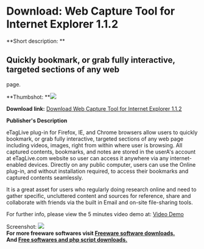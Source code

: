 # Download: Web Capture Tool for Internet Explorer 1.1.2

**Short description: **

## Quickly bookmark, or grab fully interactive, targeted sections of any web
page.

  
**Thumbshot: **![](http://www.freewarefiles.com/screenshot/webcaptool_md.jpg)   
  
**Download link:** [Download Web Capture Tool for Internet Explorer 1.1.2](http://freesoftwares.boysofts.com/Web-Capture-Tool-for-Internet-Explorer_program_47440.html)  
  

**Publisher's Description**  
  

eTagLive plug-in for Firefox, IE, and Chrome browsers allow users to quickly
bookmark, or grab fully interactive, targeted sections of any web page
including videos, images, right from within where user is browsing. All
captured contents, bookmarks, and notes are stored in the userA's account at
eTagLive.com website so user can access it anywhere via any internet-enabled
devices. Directly on any public computer, users can use the Online plug-in,
and without installation required, to access their bookmarks and captured
contents seamlessly.

It is a great asset for users who regularly doing research online and need to
gather specific, uncluttered content and sources for reference, share and
collaborate with friends via the built in Email and on-site file-sharing
tools.

For further info, please view the 5 minutes video demo at: [Video
Demo](http://www.etaglive.com/Downloads.aspx)

  
  
Screenshot: ![](http://www.freewarefiles.com/screenshot/webcaptool.jpg)  
**For more freeware softwares visit [Freeware software downloads.](http://freesoftwares.boysofts.com/)**   
**And [Free softwares and php script downloads.](http://www.boysofts.com/)**

